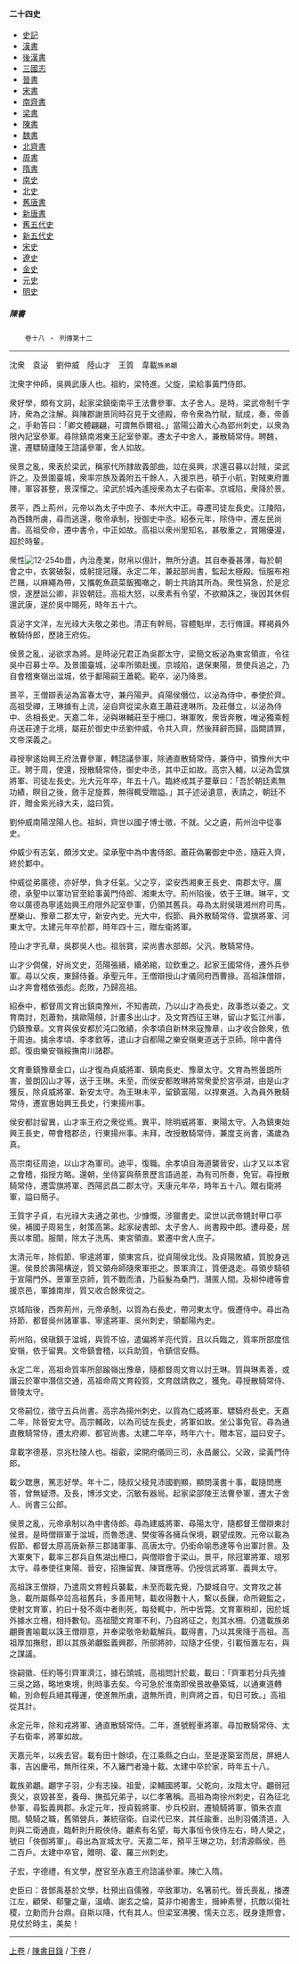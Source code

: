  



#### 二十四史

*   [史記](../a01/a01.md)
*   [漢書](../a02/a02.md)
*   [後漢書](../a03/a03.md)
*   [三國志](../a04/a04.md)
*   [晉書](../a05/a05.md)
*   [宋書](../a06/a06.md)
*   [南齊書](../a07/a07.md)
*   [梁書](../a08/a08.md)
*   [陳書](../a09/a09.md)
*   [魏書](../a10/a10.md)
*   [北齊書](../a11/a11.md)
*   [周書](../a12/a12.md)
*   [隋書](../a13/a13.md)
*   [南史](../a14/a14.md)
*   [北史](../a15/a15.md)
*   [舊唐書](../a16/a16.md)
*   [新唐書](../a17/a17.md)
*   [舊五代史](../a18/a18.md)
*   [新五代史](../a19/a19.md)
*   [宋史](../a20/a20.md)
*   [遼史](../a21/a21.md)
*   [金史](../a22/a22.md)
*   [元史](../a23/a23.md)
*   [明史](../a24/a24.md)


##### 陳書
　　`卷十八 ‧ 列傳第十二`

* * *

沈衆　袁泌　劉仲威　陸山才　王質　韋載`族弟翽`

沈衆字仲師，吳興武康人也。祖約，梁特進。父旋，梁給事黃門侍郎。

衆好學，頗有文詞，起家梁鎮衛南平王法曹參軍、太子舍人。是時，梁武帝制千字詩，衆為之注解。與陳郡謝景同時召見于文德殿，帝令衆為竹賦，賦成，奏，帝善之，手勑答曰：「卿文體翩翩，可謂無忝爾祖。」當陽公蕭大心為郢州刺史，以衆為限內記室參軍。尋除鎮南湘東王記室參軍。遷太子中舍人，兼散騎常侍。聘魏，還，遷驃騎廬陵王諮議參軍，舍人如故。

侯景之亂，衆表於梁武，稱家代所隷故義部曲，竝在吳興，求還召募以討賊，梁武許之。及景圍臺城，衆率宗族及義附五千餘人，入援京邑，頓于小航，對賊東府置陣，軍容甚整，景深憚之。梁武於城內遙授衆為太子右衛率。京城陷，衆降於景。

景平，西上荊州，元帝以為太子中庶子、本州大中正。尋遷司徒左長史。江陵陷，為西魏所虜，尋而逃還，敬帝承制，授御史中丞。紹泰元年，除侍中，遷左民尚書。高祖受命，遷中書令，中正如故。高祖以衆州里知名，甚敬重之，賞賜優渥，超於時輩。

衆性![12-254b](../../imgs/12-254b.gif)嗇，內治產業，財帛以億計，無所分遺。其自奉養甚薄，每於朝會之中，衣裳破裂，或躬提冠屨。永定二年，兼起部尚書，監起太極殿。恒服布袍芒屩，以麻繩為帶，又攜乾魚蔬菜飯獨噉之，朝士共誚其所為。衆性狷急，於是忿恨，遂歷詆公卿，非毀朝廷。高祖大怒，以衆素有令望，不欲顯誅之，後因其休假還武康，遂於吳中賜死，時年五十六。

袁泌字文洋，左光祿大夫敬之弟也。清正有幹局，容體魁岸，志行脩謹。釋褐員外散騎侍郎，歷諸王府佐。

侯景之亂，泌欲求為將。是時泌兄君正為吳郡太守，梁簡文板泌為東宮領直，令往吳中召募士卒。及景圍臺城，泌率所領赴援。京城陷，退保東陽，景使兵追之，乃自會稽東嶺出湓城，依于鄱陽嗣王蕭範。範卒，泌乃降景。

景平，王僧辯表泌為富春太守，兼丹陽尹。貞陽侯僭位，以泌為侍中，奉使於齊。高祖受禪，王琳據有上流，泌自齊從梁永嘉王蕭莊達琳所。及莊僭立，以泌為侍中、丞相長史。天嘉二年，泌與琳輔莊至于柵口，琳軍敗，衆皆奔散，唯泌獨乘輕舟送莊達于北境，屬莊於御史中丞劉仲威，令共入齊，然後拜辭而歸，詣闕請罪，文帝深義之。

尋授寧逺始興王府法曹參軍，轉諮議參軍，除通直散騎常侍，兼侍中，領豫州大中正。聘于周，使還，授散騎常侍，御史中丞，其中正如故。高宗入輔，以泌為雲旗將軍、司徒左長史。光大元年卒，年五十八。臨終戒其子蔓華曰：「吾於朝廷素無功績，瞑目之後，斂手足旋葬，無得輒受贈謚。」其子述泌遺意，表請之，朝廷不許，贈金紫光祿大夫，謚曰質。

劉仲威南陽涅陽人也。祖虯，齊世以國子博士徵，不就。父之遴，荊州治中從事史。

仲威少有志氣，頗涉文史。梁承聖中為中書侍郎。蕭莊偽署御史中丞，隨莊入齊，終於鄴中。

仲威從弟廣德，亦好學，負才任氣。父之亨，梁安西湘東王長史、南郡太守。廣德，承聖中以軍功官至給事黃門侍郎、湘東太守。荊州陷後，依于王琳。琳平，文帝以廣德為寧逺始興王府限外記室參軍，仍領其舊兵。尋為太尉侯瑱湘州府司馬，歷樂山、豫章二郡太守，新安內史。光大中，假節、員外散騎常侍、雲旗將軍、河東太守。太建元年卒於郡，時年四十三，贈左衛將軍。

陸山才字孔章，吳郡吳人也。祖翁寶，梁尚書水部郎。父汎，散騎常侍。

山才少倜儻，好尚文史，范陽張續，續弟綰，竝欽重之。起家王國常侍，遷外兵參軍。尋以父疾，東歸侍養。承聖元年，王僧辯授山才儀同府西曹掾。高祖誅僧辯，山才奔會稽依張彪。彪敗，乃歸高祖。

紹泰中，都督周文育出鎮南豫州，不知書疏，乃以山才為長史，政事悉以委之。文育南討，剋蕭勃，擒歐陽頠，計畫多出山才。及文育西征王琳，留山才監江州事，仍鎮豫章。文育與侯安都於沌口敗績，余孝頃自新林來寇豫章，山才收合餘衆，依于周迪。擒余孝頃、李孝欽等，遣山才自都陽之樂安嶺東道送于京師。除中書侍郎。復由樂安嶺綏撫南川諸郡。

文育重鎮豫章金口，山才復為貞威將軍、鎮南長史、豫章太守。文育為熊曇朗所害，曇朗囚山才等，送于王琳。未至，而侯安都敗琳將常衆愛於宮亭湖，由是山才獲反，除貞威將軍、新安太守。為王琳未平，留鎮富陽，以捍東道。入為員外散騎常侍，遷宣惠始興王長史，行東揚州事。

侯安都討留異，山才率王府之衆從焉。異平，除明威將軍、東陽太守。入為鎮東始興王長史，帶會稽郡丞，行東揚州事。未拜，改授散騎常侍，兼度支尚書，滿歲為真。

高宗南征周迪，以山才為軍司。迪平，復職。余孝頃自海道襲晉安，山才又以本官之會稽，指授方略。還朝，坐侍宴與蔡景歷言語過差，為有司所奏，免官。尋授散騎常侍，遷雲旗將軍、西陽武昌二郡太守。天康元年卒，時年五十八。贈右衛將軍，謚曰簡子。

王質字子貞，右光祿大夫通之弟也。少慷慨，涉獵書史。梁世以武帝甥封甲口亭侯，補國子周易生，射策高第。起家祕書郎、太子舍人、尚書殿中郎。遭母憂，居喪以孝聞。服闋，除太子洗馬、東宮領直。累遷中舍人庶子。

太清元年，除假節、寧逺將軍，領東宮兵，從貞陽侯北伐。及貞陽敗績，質脫身逃還。侯景於壽陽構逆，質又領舟師隨衆軍拒之。景軍濟江，質便退走。尋領步騎頓于宣陽門外。景軍至京師，質不戰而潰，乃翦髮為桑門，潛匿人間。及柳仲禮等會援京邑，軍據南岸，質又收合餘衆從之。

京城陷後，西奔荊州，元帝承制，以質為右長史，帶河東太守。俄遷侍中。尋出為持節、都督吳州諸軍事、寧逺將軍、吳州刺史，領鄱陽內史。

荊州陷，侯瑱鎮于湓城，與質不協，遣偏將羊亮代質，且以兵臨之，質率所部度信安嶺，依于留異。文帝鎮會稽，以兵助質，令鎮信安縣。

永定二年，高祖命質率所部踰嶺出豫章，隨都督周文育以討王琳。質與琳素善，或譖云於軍中潛信交通，高祖命周文育殺質，文育啟請救之，獲免。尋授散騎常侍、晉陵太守。

文帝嗣位，徵守五兵尚書。高宗為揚州刺史，以質為仁威將軍、驃騎府長史。天嘉二年，除晉安太守。高宗輔政，以為司徒左長史，將軍如故。坐公事免官。尋為通直散騎常侍，遷太府卿、都官尚書。太建二年卒，時年六十。贈本官，謚曰安子。

韋載字德基，京兆杜陵人也。祖叡，梁開府儀同三司，永昌嚴公。父政，梁黃門侍郎。

載少聦惠，篤志好學。年十二，隨叔父稜見沛國劉顯，顯問漢書十事，載隨問應答，曾無疑滯。及長，博涉文史，沉敏有器局。起家梁邵陵王法曹參軍，遷太子舍人、尚書三公郎。

侯景之亂，元帝承制以為中書侍郎。尋為建威將軍、尋陽太守，隨都督王僧辯東討侯景。是時僧辯軍于湓城，而魯悉達、樊俊等各擁兵保境，觀望成敗。元帝以載為假節、都督太原高唐新蔡三郡諸軍事、高唐太守。仍銜命喻悉達等令出軍討景。及大軍東下，載率三郡兵自焦湖出柵口，與僧辯會于梁山。景平，除冠軍將軍、琅邪太守。尋奉使往東陽、晉安，招撫留異、陳寶應等。仍授信武將軍、義興太守。

高祖誅王僧辯，乃遣周文育輕兵襲載，未至而載先覺，乃嬰城自守。文育攻之甚急，載所屬縣卒竝高祖舊兵，多善用弩，載收得數十人，繫以長鏁，命所親監之，使射文育軍，約曰十發不兩中者則死，每發輒中，所中皆斃。文育軍稍却，因於城外據水立柵，相持數旬。高祖聞文育軍不利，乃自將征之，剋其水柵。仍遣載族弟翽賷書喻載以誅王僧辯意，并奉梁敬帝勑載解兵。載得書，乃以其衆降于高祖。高祖厚加撫慰，即以其族弟翽監義興郡，所部將帥，竝隨才任使，引載恒置左右，與之謀議。

徐嗣徽、任約等引齊軍濟江，據石頭城，高祖問計於載，載曰：「齊軍若分兵先據三吳之路，略地東境，則時事去矣。今可急於淮南即侯景故壘築城，以通東道轉輸，別命輕兵絕其糧運，使進無所虜，退無所資，則齊將之首，旬日可致。」高祖從其計。

永定元年，除和戎將軍、通直散騎常侍。二年，進號輕車將軍。尋加散騎常侍、太子右衛率，將軍如故。

天嘉元年，以疾去官。載有田十餘頃，在江乘縣之白山，至是遂築室而居，屏絕人事，吉凶慶弔，無所往來，不入籬門者幾十載。太建中卒於家，時年五十八。

載族弟翽。翽字子羽，少有志操。祖愛，梁輔國將軍。父乾向，汝陰太守。翽弱冠喪父，哀毀甚至，養母、撫孤兄弟子，以仁孝箸稱。高祖為南徐州刺史，召為征北參軍，尋監義興郡。永定元年，授貞毅將軍、步兵校尉。遷驍騎將軍，領朱衣直閤。驍騎之職，舊領營兵，兼統宿衛。自梁代已來，其任踰重，出則羽儀清道，入則與二衛通直，臨軒則升殿俠侍。翽素有名望，每大事恒令俠侍左右，時人榮之，號曰「俠御將軍」。尋出為宣城太守。天嘉二年，預平王琳之功，封清源縣侯，邑二百戶。太建中卒官，贈明、霍、羅三州刺史。

子宏，字德禮，有文學，歷官至永嘉王府諮議參軍。陳亡入隋。

史臣曰：昔鄧禹基於文學，杜預出自儒雅，卒致軍功，名箸前代。晉氏喪亂，播遷江左，顧榮、郗鑒之軰，溫嶠、謝玄之倫，莫非巾褐書生，搢紳素譽，抗敵以衛社稷，立勳而升台鼎。自斯以降，代有其人。但梁室沸騰，懦夫立志，旣身逢際會，見仗於時主，美矣！

* * *

[上卷](017.md) / [陳書目錄](a09.md) / [下卷](019.md) /			  

    